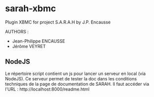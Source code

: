 sarah-xbmc
==========

Plugin XBMC for project S.A.R.A.H by J.P. Encausse

AUTHORS :
* Jean-Philippe ENCAUSSE
* Jérôme VEYRET

NodeJS
------

Le répertoire script contient un js pour lancer un serveur en local (via NodeJS). Ce serveur permet de tester la doc
dans les conditions techniques de la page de documentation de SARAH. Il faut accéder via l'URL : http://localhost:8000/readme.html